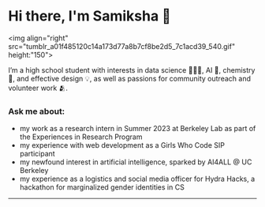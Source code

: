 <div align="left">
 <h1>Hi there, I'm Samiksha 🦦</h1>
</div>

<!-- <img id="gif" align="right" src="giphy.gif" height="150"> -->
<!-- <img id="gif" align="right" src="howl.gif" width="300">
<img align="right" src="New Note.png" height="150"> -->

<img align="right" src="tumblr_a01f485120c14a173d77a8b7cf8be2d5_7c1acd39_540.gif" height:"150">
  
I’m a high school student with interests in data science 👩🏾‍💻, AI 🤖, chemistry 🧪, and effective design 💡, as well as passions for community outreach and volunteer work 🫂.

### Ask me about:
* my work as a research intern in Summer 2023 at Berkeley Lab as part of the Experiences in Research Program
* my experience with web development as a Girls Who Code SIP participant
* my newfound interest in artificial intelligence, sparked by AI4ALL @ UC Berkeley
* my experience as a logistics and social media officer for Hydra Hacks, a hackathon for marginalized gender identities in CS


 --- 
<!-- <div align="center">
  <b><div><a href="https://linkedin.com/in/samikshalingan">LinkedIn</a>  ∙  <a href="https://devpost.com/slingan">Devpost</a></b>
 </div>
 </div>
<br> -->
 <!-- ![Alt text](https://spotify-recently-played-readme.vercel.app/api?user=yklmyaju9eg0x4xlwhdyojbr1&width=500) -->
  
 <!-- <div align="right">
  <img src="https://spotify-recently-played-readme.vercel.app/api?user=yklmyaju9eg0x4xlwhdyojbr1&width=400" align="left">
</div>
  
<div align="right">
  <img src = "https://github-readme-stats.vercel.app/api?username=slingann&show_icons=true&include_all_commits=true&border_radius=20px&theme=graywhite" width="400" align="right">
  <br>
  <img src = "https://github-readme-stats.vercel.app/api/top-langs/?username=slingann&layout=compact&border_radius=20px&theme=graywhite&custom_title=Samiksha's+Top+Languages" width="400" align="right">
</div> -->
